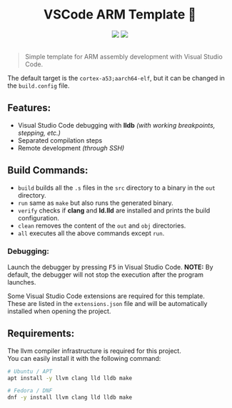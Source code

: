<h1 align="center">VSCode ARM Template 🤖</h1>

<div align="center">
  <img src="https://badgen.net/badge/cpu/cortex-a53/pink"/>
  <img src="https://badgen.net/badge/target/aarch64-elf/orange"/>
  <br>
  <br>
</div>
 
> Simple template for ARM assembly development with Visual Studio Code.

The default target is the `cortex-a53;aarch64-elf`, but it can be changed in the `build.config` file.

## Features:

- Visual Studio Code debugging with <b>lldb</b> _(with working breakpoints, stepping, etc.)_
- Separated compilation steps
- Remote development _(through SSH)_

## Build Commands:

- `build` builds all the `.s` files in the `src` directory to a binary in the `out` directory.
- `run` same as `make` but also runs the generated binary.
- `verify` checks if <b>clang</b> and <b>ld.lld</b> are installed and prints the build configuration.
- `clean` removes the content of the `out` and `obj` directories.
- `all` executes all the above commands except `run`.

### Debugging:

Launch the debugger by pressing <kbd>F5</kbd> in Visual Studio Code.
<b>NOTE:</b> By default, the debugger will not stop the execution after the program launches.

Some Visual Studio Code extensions are required for this template.<br>
These are listed in the `extensions.json` file and will be automatically installed when opening the project.

## Requirements:

The llvm compiler infrastructure is required for this project.<br>
You can easily install it with the following command:

```bash
# Ubuntu / APT
apt install -y llvm clang lld lldb make

# Fedora / DNF
dnf -y install llvm clang lld lldb make
```
